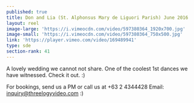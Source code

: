 ```yaml
---
published: true
title: Don and Lia (St. Alphonsus Mary de Liguori Parish) June 2016
layout: reel
image-large: 'https://i.vimeocdn.com/video/597380364_1920x700.jpg'
image-small: 'https://i.vimeocdn.com/video/597380364_750x500.jpg'
link: 'https://player.vimeo.com/video/169489941'
type: sde
section-rank: 41
---
```

A lovely wedding we cannot not share. One of the coolest 1st dances we have witnessed. Check it out. :)

For bookings, send us a PM or call us at +63 2 4344428
Email: inquiry@threelogyvideo.com :)
